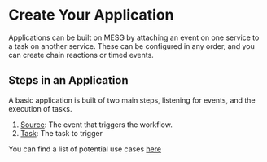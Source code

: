 # Create Your Application

Applications can be built on MESG by attaching an event on one service to a task on another service. These can be configured in any order, and you can create chain reactions or timed events.


## Steps in an Application

A basic application is built of two main steps, listening for events, and the execution of tasks. 

1. [Source](source.md): The event that triggers the workflow. 
2. [Task](task.md): The task to trigger

You can find a list of potential use cases [here](use-cases.md)
